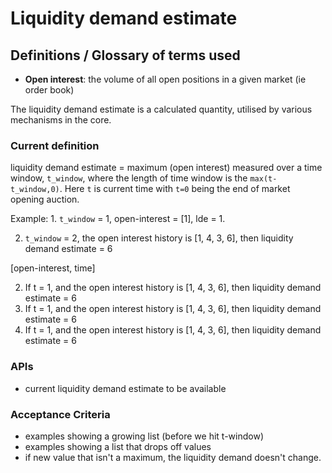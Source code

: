 # Liquidity demand estimate

## Definitions / Glossary of terms used
- **Open interest**: the volume of all open positions in a given market (ie order book)

The liquidity demand estimate is a calculated quantity, utilised by various mechanisms in the core.

### Current definition

liquidity demand estimate = maximum (open interest) measured over a time window, `t_window`,  where the length of time window is the `max(t-t_window,0)`. Here `t` is current time with `t=0` being the end of market opening auction.  

Example:
1. 
`t_window` = 1, open-interest = [1], lde = 1. 

2. `t_window` = 2, the open interest history is [1, 4, 3, 6], then liquidity demand estimate = 6

[open-interest, time]


2. If t = 1, and the open interest history is [1, 4, 3, 6], then liquidity demand estimate = 6
3. If t = 1, and the open interest history is [1, 4, 3, 6], then liquidity demand estimate = 6
4. If t = 1, and the open interest history is [1, 4, 3, 6], then liquidity demand estimate = 6


### APIs
* current liquidity demand estimate to be available

### Acceptance Criteria
* examples showing a growing list (before we hit t-window)
* examples showing a list that drops off values
* if new value that isn't a maximum, the liquidity demand doesn't change.
